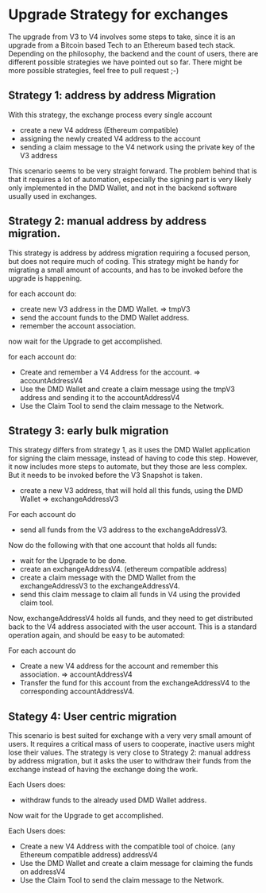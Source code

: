 # Upgrade Strategy for exchanges

The upgrade from V3 to V4 involves some steps to take,
since it is an upgrade from a Bitcoin based Tech to an Ethereum based tech stack.
Depending on the philosophy, the backend and the count of users,
there are different possible strategies we have pointed out so far.
There might be more possible strategies, feel free to pull request ;-)

## Strategy 1: address by address Migration

With this strategy, the exchange process every single account

- create a new V4 address (Ethereum compatible)
- assigning the newly created V4 address to the account
- sending a claim message to the V4 network using the private key of the V3 address

This scenario seems to be very straight forward.
The problem behind that is that it requires a lot of automation,
especially the signing part is very likely only implemented in the DMD Wallet,
and not in the backend software usually used in exchanges.

## Strategy 2: manual address by address migration.

This strategy is address by address migration requiring a focused person,
but does not require much of coding.
This strategy might be handy for migrating a small amount of accounts,
and has to be invoked before the upgrade is happening.

for each account do:
- create new V3 address in the DMD Wallet. => tmpV3
- send the account funds to the DMD Wallet address.
- remember the account association.

now wait for the Upgrade to get accomplished.

for each account do:
- Create and remember a V4 Address for the account. => accountAddressV4
- Use the DMD Wallet and create a claim message using the tmpV3 address and sending it to the accountAddressV4
- Use the Claim Tool to send the claim message to the Network.


## Strategy 3: early bulk migration

This strategy differs from strategy 1,
as it uses the DMD Wallet application for signing the claim message,
instead of having to code this step.
However, it now includes more steps to automate, but they those are less complex.
But it needs to be invoked before the V3 Snapshot is taken.

- create a new V3 address, that will  hold all this funds, using the DMD Wallet => exchangeAddressV3

For each account do
- send all funds from the V3 address to the exchangeAddressV3.

Now do the following with that one account that holds all funds:

- wait for the Upgrade to be done.
- create an exchangeAddressV4. (ethereum compatible address)
- create a claim message with the DMD Wallet from the exchangeAddressV3 to the exchangeAddressV4.
- send this claim message to claim all funds in V4 using the provided claim tool.

Now, exchangeAddressV4 holds all funds,
and they need to get distributed back to the V4 address associated with the user account.
This is a standard operation again, and should be easy to be automated:

For each account do
- Create a new V4 address for the account and remember this association. => accountAddressV4
- Transfer the fund for this account from the exchangeAddressV4 to the corresponding accountAddressV4.


## Stategy 4: User centric migration

This scenario is best suited for exchange with a very very small amount of users.
It requires a critical mass of users to cooperate, inactive users might lose their values.
The strategy is very close to Strategy 2: manual address by address migration,
but it asks the user to withdraw their funds from the exchange
instead of having the exchange doing the work.

Each Users does:
- withdraw funds to the already used DMD Wallet address.

Now wait for the Upgrade to get accomplished.

Each Users does:
- Create a new V4 Address with the compatible tool of choice. (any Ethereum compatible address) addressV4
- Use the DMD Wallet and create a claim message for claiming the funds on addressV4
- Use the Claim Tool to send the claim message to the Network.